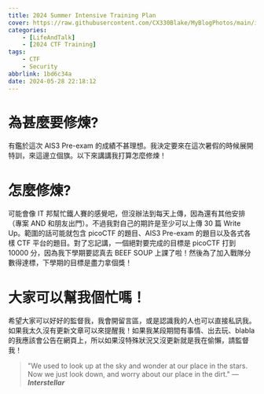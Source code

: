 ```yaml
---
title: 2024 Summer Intensive Training Plan
cover: https://raw.githubusercontent.com/CX330Blake/MyBlogPhotos/main/image/hackerTraining.jpg
categories:
    - [LifeAndTalk]
    - [2024 CTF Training]
tags:
    - CTF
    - Security
abbrlink: 1bd6c34a
date: 2024-05-28 22:18:12
---
```


# 為甚麼要修煉?

有鑑於這次 AIS3 Pre-exam 的成績不甚理想。我決定要來在這次暑假的時候展開特訓，來這邊立個旗。以下來講講我打算怎麼修煉！

# 怎麼修煉?

可能會像 IT 邦幫忙鐵人賽的感覺吧，但沒辦法到每天上傳，因為還有其他安排（專案 AND 和朋友出門）。不過我對自己的期許是至少可以上傳 30 篇 Write Up。範圍的話可能就包含 picoCTF 的題目、AIS3 Pre-exam 的題目以及各式各樣 CTF 平台的題目。對了忘記講，一個絕對要完成的目標是 picoCTF 打到 10000 分，因為我下學期要認真去 BEEF SOUP 上課了啦！然後為了加入戰隊分數得達標，下學期的目標是盡力拿個獎！

# 大家可以幫我個忙嗎！

希望大家可以好好的監督我，我會開留言區，或是認識我的人也可以直接私訊我。如果我太久沒有更新文章可以來提醒我！如果我某段期間有事情、出去玩、blabla 的我應該會公告在網頁上，所以如果沒特殊狀況又沒更新就是我在偷懶，請監督我！

> "We used to look up at the sky and wonder at our place in the stars. Now we just look down, and worry about our place in the dirt." — **_Interstellar_**
